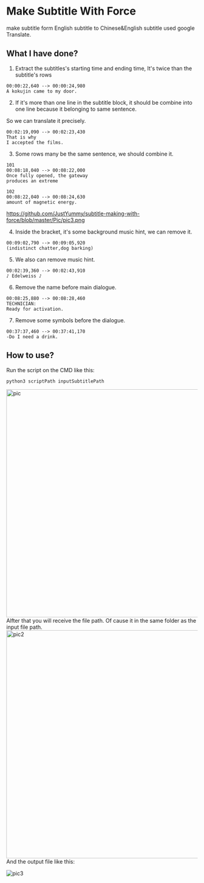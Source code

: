 # Make Subtitle With Force 
make subtitle form English subtitle to Chinese&amp;English subtitle used google Translate.

## What I have done?

1. Extract the subtitles's starting time and ending time, It's twice than the subtitle's rows

```
00:00:22,640 --> 00:00:24,980
A kokujin came to my door.
```


2. If it's more than one line in the subtitle block, it should be combine into one line because it belonging to same sentence. 

So we can translate it precisely.

```
00:02:19,090 --> 00:02:23,430
That is why
I accepted the films.
```


3. Some rows many be the same sentence, we should combine it.

```
101
00:08:18,040 --> 00:08:22,000
Once fully opened, the gateway
produces an extreme
```

```
102
00:08:22,040 --> 00:08:24,630
amount of magnetic energy.
```
https://github.com/JustYummy/subtitle-making-with-force/blob/master/Pic/pic3.png

4. Inside the bracket, it's some background music hint, we can remove it.

```
00:09:02,790 --> 00:09:05,920
(indistinct chatter,dog barking)
```


5. We also can remove music hint.

```
00:02:39,360 --> 00:02:43,910
♪ Edelweiss ♪
```


6. Remove the name before main dialogue.

```103
00:08:25,880 --> 00:08:28,460
TECHNICIAN:
Ready for activation.
```


7. Remove some symbols before the dialogue.

```
00:37:37,460 --> 00:37:41,170
-Do I need a drink.
```

## How to use?
Run the script on the CMD like this:
```
python3 scriptPath inputSubtitlePath
```

<img src="https://github.com/JustYummy/subtitle-making-with-force/blob/master/Pic/pic.png" width = "600" alt="pic" align=center />
Alfter that you will receive the file path. Of cause it in the same folder as the input file path.
<img src="https://github.com/JustYummy/subtitle-making-with-force/blob/master/Pic/pic2.png" width = "600" alt="pic2" align=center />
And the output file like this:

![pic3](https://github.com/JustYummy/subtitle-making-with-force/blob/master/Pic/versusPic3.png)

